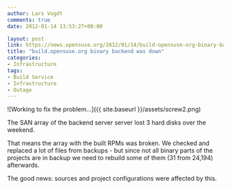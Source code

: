 ```yaml
---
author: Lars Vogdt
comments: true
date: 2012-01-14 13:53:27+00:00

layout: post
link: https://news.opensuse.org/2012/01/14/build-opensuse-org-binary-backend-is-down/
title: "build.opensuse.org binary backend was down"
categories:
- Infrastructure
tags:
- Build Service
- Infrastructure
- Outage
---
```

![Working to fix the problem...]({{ site.baseurl }}/assets/screw2.png)

The SAN array of the backend server server lost 3 hard disks over the weekend.

That means the array with the built RPMs was broken. We checked and replaced a lot of files from backups - but since not all binary parts of the projects are in backup we need to rebuild some of them (31 from 24,194) afterwards.

The good news: sources and project configurations were affected by this.		
